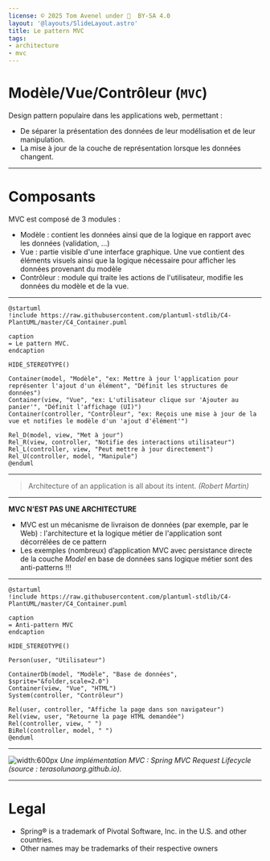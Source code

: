 ```yaml
---
license: © 2025 Tom Avenel under 󰵫  BY-SA 4.0
layout: '@layouts/SlideLayout.astro'
title: Le pattern MVC
tags:
- architecture
- mvc
---
```


# Modèle/Vue/Contrôleur (`MVC`)

Design pattern populaire dans les applications web, permettant :

- De séparer la présentation des données de leur modélisation et de leur manipulation.
- La mise à jour de la couche de représentation lorsque les données changent.

---

# Composants 

MVC est composé de 3 modules :

- Modèle : contient les données ainsi que de la logique en rapport avec les données (validation, ...)
- Vue : partie visible d'une interface graphique. Une vue contient des éléments visuels ainsi que la logique nécessaire pour afficher les données provenant du modèle
- Contrôleur : module qui traite les actions de l'utilisateur, modifie les données du modèle et de la vue.

---

```plantuml
@startuml
!include https://raw.githubusercontent.com/plantuml-stdlib/C4-PlantUML/master/C4_Container.puml

caption
= Le pattern MVC.
endcaption

HIDE_STEREOTYPE()

Container(model, "Modèle", "ex: Mettre à jour l'application pour représenter l'ajout d'un élément", "Définit les structures de données")
Container(view, "Vue", "ex: L'utilisateur clique sur 'Ajouter au panier'", "Définit l'affichage (UI)")
Container(controller, "Contrôleur", "ex: Reçois une mise à jour de la vue et notifies le modèle d'un 'ajout d'élément'")

Rel_D(model, view, "Met à jour")
Rel_R(view, controller, "Notifie des interactions utilisateur")
Rel_L(controller, view, "Peut mettre à jour directement")
Rel_U(controller, model, "Manipule")
@enduml
```

---

> Architecture of an application is all about its intent. _(Robert Martin)_

---

**MVC N’EST PAS UNE ARCHITECTURE**

- MVC est un mécanisme de livraison de données (par exemple, par le Web) : l'architecture et la logique métier de l'application sont décorrélées de ce pattern
- Les exemples (nombreux) d’application MVC avec persistance directe de la couche _Model_ en base de données sans logique métier sont des anti-patterns !!!

---

```plantuml
@startuml
!include https://raw.githubusercontent.com/plantuml-stdlib/C4-PlantUML/master/C4_Container.puml

caption
= Anti-pattern MVC
endcaption

HIDE_STEREOTYPE()

Person(user, "Utilisateur")

ContainerDb(model, "Modèle", "Base de données", $sprite="&folder,scale=2.0")
Container(view, "Vue", "HTML")
System(controller, "Contrôleur")

Rel(user, controller, "Affiche la page dans son navigateur")
Rel(view, user, "Retourne la page HTML demandée")
Rel(controller, view, " ")
BiRel(controller, model, " ")
@enduml
```

---

![width:600px](https://terasolunaorg.github.io/guideline/5.3.0.RELEASE/en/_images/RequestLifecycle.png)
_Une implémentation MVC : Spring MVC Request Lifecycle (source : terasolunaorg.github.io)._

---

# Legal

- Spring® is a trademark of Pivotal Software, Inc. in the U.S. and other countries.
- Other names may be trademarks of their respective owners

